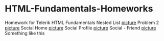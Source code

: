 # HTML-Fundamentals-Homeworks
Homework for Telerik HTML Fundamentals
Nested List
[picture](http://i.imgur.com/O54xCRI.png)
Problem 2
[picture](http://i.imgur.com/Io5srDm.png)
Social Home
[picture](http://i.imgur.com/aRJeoWY.png)
Social Profile
[picture](http://i.imgur.com/Pcdhqom.png)
Social - Friend
[picture](http://i.imgur.com/cXs5NRh.png)
Something like this
